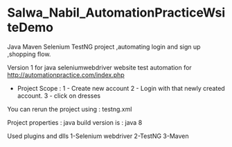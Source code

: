 # Salwa_Nabil_AutomationPracticeWsiteDemo
Java Maven Selenium TestNG project ,automating login and sign up ,shopping flow.

Version 1 for java seleniumwebdriver website test automation for http://automationpractice.com/index.php

* Project Scope :
1 - Create new account
2 - Login with that newly created account.
3 - click on dresses

You can rerun the project using : testng.xml

Project properties :
java build version is : java 8

Used plugins and dlls
1-Selenium webdriver
2-TestNG
3-Maven

